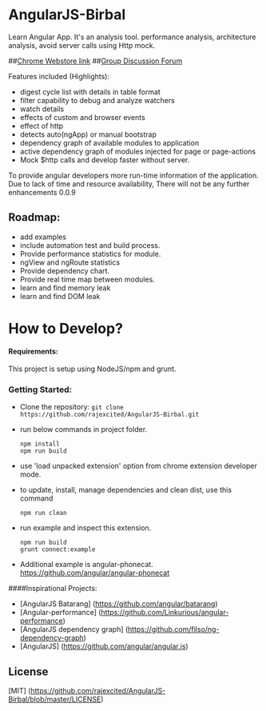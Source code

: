# AngularJS-Birbal
Learn Angular App. It's an analysis tool. performance analysis, architecture analysis, avoid server calls using Http mock.

##[Chrome Webstore link](https://chrome.google.com/webstore/detail/lpgcgfldhlpcekibknamgefpbifakkai)
##[Group Discussion Forum](https://groups.google.com/forum/#!forum/angularjs-birbal)

Features included (Highlights):
  - digest cycle list with details in table format
  - filter capability to debug and analyze watchers
  - watch details
  - effects of custom and browser events 
  - effect of http
  - detects auto(ngApp) or manual bootstrap
  - dependency graph of available modules to application
  - active dependency graph of modules injected for page or page-actions
  - Mock $http calls and develop faster without server.


To provide angular developers more run-time information of the application.
Due to lack of time and resource availability, There will not be any further enhancements 0.0.9

## Roadmap:
  - add examples
  - include automation test and build process.
  - Provide performance statistics for module.
  - ngView and ngRoute statistics
  - Provide dependency chart.
  - Provide real time map between modules.
  - learn and find memory leak
  - learn and find DOM leak

# How to Develop?

#### Requirements:
This project is setup using NodeJS/npm and grunt. 
### Getting Started:
  - Clone the repository: ``` git clone https://github.com/rajexcited/AngularJS-Birbal.git ``` 
  - run below commands in project folder.
      ```    
      npm install
      npm run build
      ```

  - use 'load unpacked extension' option from chrome extension developer mode.

  - to update, install, manage dependencies and clean dist, use this command
    ```
    npm run clean
    ```

  - run example and inspect this extension.
    ```
    npm run build
    grunt connect:example
    ```
  - Additional example is angular-phonecat.
  https://github.com/angular/angular-phonecat
  
 

####Inspirational Projects:
- [AngularJS Batarang] (https://github.com/angular/batarang)
- [Angular-performance] (https://github.com/Linkurious/angular-performance)
- [AngularJS dependency graph] (https://github.com/filso/ng-dependency-graph)
- [AngularJS] (https://github.com/angular/angular.js)


## License
  [MIT] (https://github.com/rajexcited/AngularJS-Birbal/blob/master/LICENSE)
